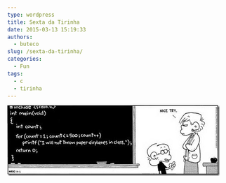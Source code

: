 ```yaml
---
type: wordpress
title: Sexta da Tirinha
date: 2015-03-13 15:19:33
authors:
  - buteco
slug: /sexta-da-tirinha/
categories:
  - Fun
tags:
  - c
  - tirinha
---
```


<img class=" aligncenter" src="/images/wp-content/uploads/2015/03/comic.jpg" alt="Programação" />